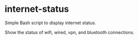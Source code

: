 # internet-status
Simple Bash script to display internet status.

Show the status of wifi, wired, vpn, and bluetooth connections.
